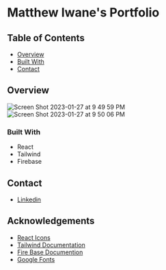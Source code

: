 # Matthew Iwane's Portfolio

## Table of Contents
- [Overview](#overview)
- [Built With](#built-with)
- [Contact](#contact)

## Overview
![Screen Shot 2023-01-27 at 9 49 59 PM](https://user-images.githubusercontent.com/78956743/215238357-eb0fa26b-a627-47b6-8a7d-48f0f93ceca3.png)
![Screen Shot 2023-01-27 at 9 50 06 PM](https://user-images.githubusercontent.com/78956743/215238365-973afeaf-7d89-4efe-8002-ec286685d43e.png)

### Built With

- React
- Tailwind
- Firebase


## Contact
- [Linkedin](https://www.linkedin.com/in/matthew-iwane-0b65031b8/)

## Acknowledgements

- [React Icons](https://react-icons.github.io/react-icons/)
- [Tailwind Documentation](https://tailwindcss.com/docs/guides/create-react-app)
- [Fire Base Documention](https://firebase.google.com/docs/hosting)
- [Google Fonts](https://fonts.google.com/featured)
